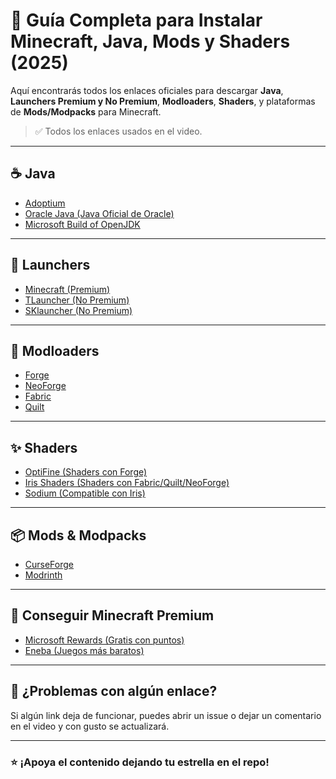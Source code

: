# 🧱 Guía Completa para Instalar Minecraft, Java, Mods y Shaders (2025)

Aquí encontrarás todos los enlaces oficiales para descargar **Java**, **Launchers Premium y No Premium**, **Modloaders**, **Shaders**, y plataformas de **Mods/Modpacks** para Minecraft.

> ✅ Todos los enlaces usados en el video.  

---

## ☕ Java

- [Adoptium]([https://adoptium.net](https://adoptium.net/es/temurin/archive/))
- [Oracle Java (Java Oficial de Oracle)](https://www.oracle.com/mx/java/technologies/downloads/)
- [Microsoft Build of OpenJDK](https://learn.microsoft.com/es-es/java/openjdk/download)
---

## 🧨 Launchers

- [Minecraft (Premium)](https://www.minecraft.net/es-es/download)
- [TLauncher (No Premium)](https://tlauncher.org)
- [SKlauncher (No Premium)](https://skmedix.pl/)

---

## 🔧 Modloaders

- [Forge](https://files.minecraftforge.net)
- [NeoForge](https://projects.neoforged.net/neoforged/neoforge)
- [Fabric](https://fabricmc.net/)
- [Quilt](https://quiltmc.org/en/install/client/)

---

## ✨ Shaders

- [OptiFine (Shaders con Forge)](https://optifine.net/downloads)
- [Iris Shaders (Shaders con Fabric/Quilt/NeoForge)](https://www.irisshaders.dev/)
- [Sodium (Compatible con Iris)](https://modrinth.com/mod/sodium)

---

## 📦 Mods & Modpacks

- [CurseForge](https://www.curseforge.com/minecraft)
- [Modrinth](https://modrinth.com)

---

## 🎁 Conseguir Minecraft Premium

- [Microsoft Rewards (Gratis con puntos)](https://rewards.microsoft.com)
- [Eneba (Juegos más baratos)](https://eneba.com)

---

## 📝 ¿Problemas con algún enlace?

Si algún link deja de funcionar, puedes abrir un issue o dejar un comentario en el video y con gusto se actualizará.

---

### ⭐ ¡Apoya el contenido dejando tu estrella en el repo!
